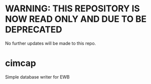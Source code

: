 # WARNING: THIS REPOSITORY IS NOW READ ONLY AND DUE TO BE DEPRECATED #
No further updates will be made to this repo.

# cimcap
Simple database writer for EWB

